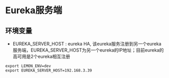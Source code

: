 # Eureka服务端

##  环境变量
+   EUREKA_SERVER_HOST : eureka HA, 该eureka服务注册到另一个eureka服务端，EUREKA_SERVER_HOST为另一个eureka的IP地址；目前eureka的高可用是2个eureka相互注册

```shell
export LEMON_ENV=dev
export EUREKA_SERVER_HOST=192.168.3.39

```